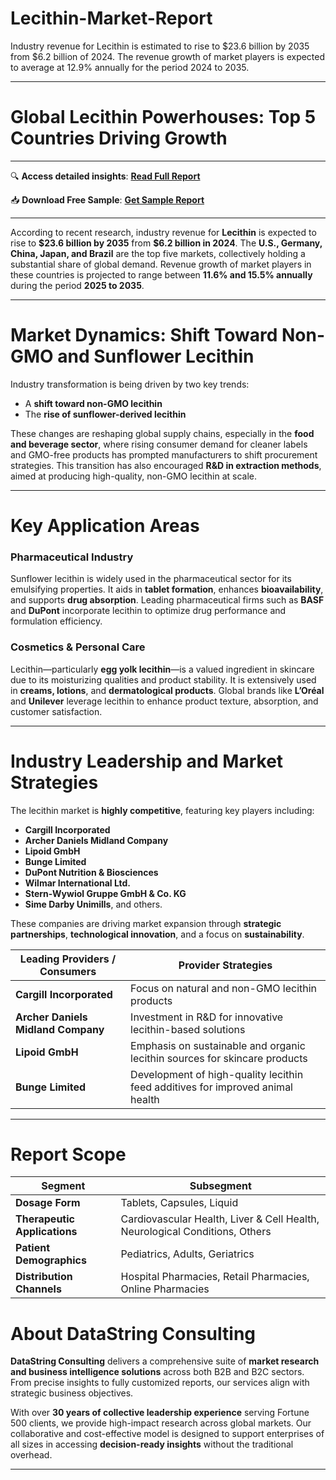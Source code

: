 # Lecithin-Market-Report

Industry revenue for Lecithin is estimated to rise to $23.6 billion by 2035 from $6.2 billion of 2024. The revenue growth of market players is expected to average at 12.9% annually for the period 2024 to 2035.


---

# **Global Lecithin Powerhouses: Top 5 Countries Driving Growth**

---

🔍 **Access detailed insights**:
[**Read Full Report**](https://datastringconsulting.com/industry-analysis/lecithin-market-research-report)

📥 **Download Free Sample**:
[**Get Sample Report**](https://datastringconsulting.com/downloadsample/lecithin-market-research-report)

---

According to recent research, industry revenue for **Lecithin** is expected to rise to **\$23.6 billion by 2035** from **\$6.2 billion in 2024**. The **U.S., Germany, China, Japan, and Brazil** are the top five markets, collectively holding a substantial share of global demand. Revenue growth of market players in these countries is projected to range between **11.6% and 15.5% annually** during the period **2025 to 2035**.

---

# **Market Dynamics: Shift Toward Non-GMO and Sunflower Lecithin**

Industry transformation is being driven by two key trends:

* A **shift toward non-GMO lecithin**
* The **rise of sunflower-derived lecithin**

These changes are reshaping global supply chains, especially in the **food and beverage sector**, where rising consumer demand for cleaner labels and GMO-free products has prompted manufacturers to shift procurement strategies. This transition has also encouraged **R\&D in extraction methods**, aimed at producing high-quality, non-GMO lecithin at scale.

---

# **Key Application Areas**

### **Pharmaceutical Industry**

Sunflower lecithin is widely used in the pharmaceutical sector for its emulsifying properties. It aids in **tablet formation**, enhances **bioavailability**, and supports **drug absorption**. Leading pharmaceutical firms such as **BASF** and **DuPont** incorporate lecithin to optimize drug performance and formulation efficiency.

### **Cosmetics & Personal Care**

Lecithin—particularly **egg yolk lecithin**—is a valued ingredient in skincare due to its moisturizing qualities and product stability. It is extensively used in **creams, lotions**, and **dermatological products**. Global brands like **L’Oréal** and **Unilever** leverage lecithin to enhance product texture, absorption, and customer satisfaction.

---

# **Industry Leadership and Market Strategies**

The lecithin market is **highly competitive**, featuring key players including:

* **Cargill Incorporated**
* **Archer Daniels Midland Company**
* **Lipoid GmbH**
* **Bunge Limited**
* **DuPont Nutrition & Biosciences**
* **Wilmar International Ltd.**
* **Stern-Wywiol Gruppe GmbH & Co. KG**
* **Sime Darby Unimills**, and others.

These companies are driving market expansion through **strategic partnerships**, **technological innovation**, and a focus on **sustainability**.

| **Leading Providers / Consumers**  | **Provider Strategies**                                                        |
| ---------------------------------- | ------------------------------------------------------------------------------ |
| **Cargill Incorporated**           | Focus on natural and non-GMO lecithin products                                 |
| **Archer Daniels Midland Company** | Investment in R\&D for innovative lecithin-based solutions                     |
| **Lipoid GmbH**                    | Emphasis on sustainable and organic lecithin sources for skincare products     |
| **Bunge Limited**                  | Development of high-quality lecithin feed additives for improved animal health |

---

# **Report Scope**

| **Segment**                  | **Subsegment**                                                              |
| ---------------------------- | --------------------------------------------------------------------------- |
| **Dosage Form**              | Tablets, Capsules, Liquid                                                   |
| **Therapeutic Applications** | Cardiovascular Health, Liver & Cell Health, Neurological Conditions, Others |
| **Patient Demographics**     | Pediatrics, Adults, Geriatrics                                              |
| **Distribution Channels**    | Hospital Pharmacies, Retail Pharmacies, Online Pharmacies                   |



# **About DataString Consulting**

**DataString Consulting** delivers a comprehensive suite of **market research and business intelligence solutions** across both B2B and B2C sectors. From precise insights to fully customized reports, our services align with strategic business objectives.

With over **30 years of collective leadership experience** serving Fortune 500 clients, we provide high-impact research across global markets. Our collaborative and cost-effective model is designed to support enterprises of all sizes in accessing **decision-ready insights** without the traditional overhead.

---

